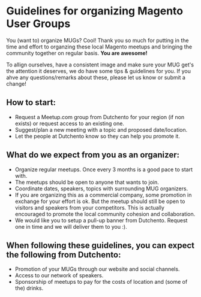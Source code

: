 # Guidelines for organizing Magento User Groups

You (want to) organize MUGs? Cool! Thank you so much for putting in the time and effort to organzing these local Magento meetups and bringing the community together on regular basis. **You are awesome!**

To allign ourselves, have a consistent image and make sure your MUG get's the attention it deserves, we do have some tips & guidelines for you. If you ahve any questions/remarks about these, please let us know or submit a change!

## How to start:
- Request a Meetup.com group from Dutchento for your region (if non exists) or request access to an existing one.
- Suggest/plan a new meeting with a topic and proposed date/location.
- Let the people at Dutchento know so they can help you promote it.

## What do we expect from you as an organizer:
- Organize regular meetups. Once every 3 months is a good pace to start with.
- The meetups should be open to anyone that wants to join.
- Coordinate dates, speakers, topics with surrounding MUG organizers.
- If you are organizing this as a commercial company, some promotion in exchange for your effort is ok. But the meetup should still be open to visitors and speakers from your competitors. This is actually encouraged to promote the local community cohesion and collaboration.
- We would like you to setup a pull-up banner from Dutchento. Request one in time and we will deliver them to you :).

## When following these guidelines, you can expect the following from Dutchento:
- Promotion of your MUGs through our website and social channels.
- Access to our network of speakers.
- Sponsorship of meetups to pay for the costs of location and (some of the) drinks.
